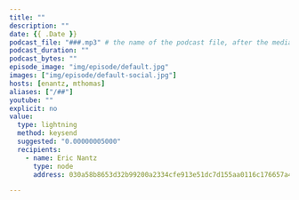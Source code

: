 ```yaml
---
title: ""
description: ""
date: {{ .Date }}
podcast_file: "###.mp3" # the name of the podcast file, after the media prefix.
podcast_duration: ""
podcast_bytes: ""
episode_image: "img/episode/default.jpg"
images: ["img/episode/default-social.jpg"]
hosts: [enantz, mthomas]
aliases: ["/##"]
youtube: ""
explicit: no
value:
  type: lightning
  method: keysend
  suggested: "0.00000005000"
  recipients:
    - name: Eric Nantz
      type: node
      address: 030a58b8653d32b99200a2334cfe913e51dc7d155aa0116c176657a4f1722677a3

---
```

